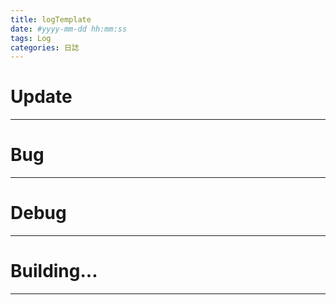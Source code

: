 ```yaml
---
title: logTemplate
date: #yyyy-mm-dd hh:mm:ss
tags: Log
categories: 日誌
---
```

# Update


***

# Bug


***

# Debug


***

# Building...


***
